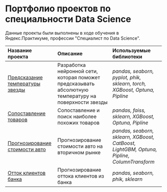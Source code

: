 # Портфолио проектов по специальности Data Science

Данные проекты были выполнены в ходе обучения в Яндекс.Практикуме, профессии "Специалист по Data Science".

| Название проекта | Описание | Используемые библиотеки | 
| :---------------------- | :---------------------- | :---------------------- |
| [Предсказание температуры звезды](predict_temperatures_of_stars) |  Разработка нейронной сети, которая поможет предсказывать абсолютную температуру на поверхности звезды| *pandas, seaborn, pyplot, phik, sklearn, torch, XGBoost, Optuna, Pipline* |
| [Сопоставление товаров](similarity_search_faiss) | Сопоставление и поиск наиболее похожих товаров | *pandas, faiss, sklearn, XGBoost, Optuna, Pipline* |
| [Прогнозирование стоимости авто](find-price-auto) | Прогнозирование стоимости авто на вторичном рынке | *pandas, seaborn, sklearn, XGBoost, CatBoost, LightGBM, Optuna, Pipline, ColumnTransform* |
| [Отток клиентов банка](project_beta-bank) | Прогнозирование оттока клиентов из банка| *pandas, seaborn, phik, sklearn* |
